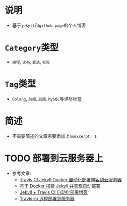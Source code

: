 # 说明

- 基于`jekyll`和`github page`的个人博客

# `Category`类型

- `编程`, `读书`, `算法`, `标签`

# `Tag`类型

- `Golang`, `前端`, `后端`, `MySQL`等详尽标签

# 简述

- 不需要简述的文章需要添加上`noexcerpt: 1`

# TODO 部署到云服务器上

- 参考文章:
  - [Travis CI Jekyll Docker 自动化部署博客到云服务器](https://www.jianshu.com/p/631fc28202dc)
  - [基于 Docker 搭建 Jekyll 并实现自动部署](https://xxblog.cn/2018/01/Run-jekyll-based-docker-and-auto-deployment/)
  - [Jekyll + Travis CI 自动化部署博客](https://mritd.me/2017/02/25/jekyll-blog-+-travis-ci-auto-deploy/)
  - [Travis-ci 远程部署到服务器](https://blog.csdn.net/sp1206/article/details/80430493)
